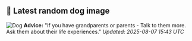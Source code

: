 ## 🐶 Latest random dog image
![Dog](https://images.dog.ceo/breeds/coonhound/n02089078_188.jpg)
**Advice:** "If you have grandparents or parents - Talk to them more. Ask them about their life experiences."
*Updated: 2025-08-07 15:43 UTC*
